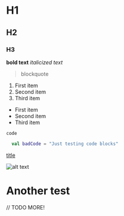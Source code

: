 # H1
## H2
### H3

**bold text**
*italicized text*
> blockquote

1. First item
2. Second item
3. Third item

- First item
- Second item
- Third item

`code`

```kt
  val badCode = "Just testing code blocks"
```

[title](https://www.example.com)

![alt text](https://media.sproutsocial.com/uploads/2017/02/10x-featured-social-media-image-size.png)

# Another test

// TODO MORE!
